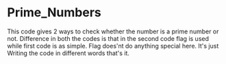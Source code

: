 # Prime_Numbers
This code gives 2 ways to check whether the number is a prime number or not.
Difference in both the codes is that in the second code flag is used while first code is as simple.
Flag does'nt do anything special here. It's just Writing the code in different words that's it.
